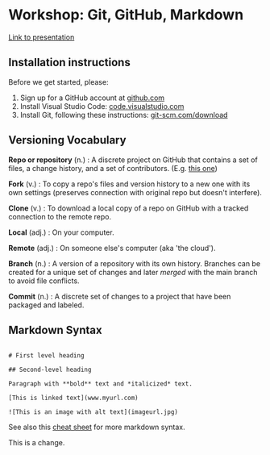 # Workshop: Git, GitHub, Markdown

[Link to presentation](https://alicemcgrath.digital.brynmawr.edu/pres/git-hub.html)

## Installation instructions

Before we get started, please:

1. Sign up for a GitHub account at [github.com](https://github.com/)
2. Install Visual Studio Code: [code.visualstudio.com](https://code.visualstudio.com/)
3. Install Git, following these instructions: [git-scm.com/download](https://git-scm.com/download) 

## Versioning Vocabulary

**Repo or repository** (n.) 
: A discrete project on GitHub that contains a set of files, a change history, and a set of contributors. (E.g. [this one](https://github.com/digbmc/dssf-syll))

**Fork** (v.)
: To copy a repo's files and version history to a new one with its own settings (preserves connection with original repo but doesn't interfere). 

**Clone** (v.)
: To download a local copy of a repo on GitHub with a tracked connection to the remote repo.

**Local** (adj.)
: On your computer.

**Remote** (adj.)
: On someone else's computer (aka 'the cloud').

**Branch** (n.)
: A version of a repository with its own history. Branches can be created for a unique set of changes and later *merged* with the main branch to avoid file conflicts.

**Commit** (n.)
: A discrete set of changes to a project that have been packaged and labeled.

## Markdown Syntax

```{md}

# First level heading 

## Second-level heading

Paragraph with **bold** text and *italicized* text. 

[This is linked text](www.myurl.com)

![This is an image with alt text](imageurl.jpg)

```

See also this [cheat sheet](https://www.markdownguide.org/cheat-sheet/) for more markdown syntax.

This is a change.

